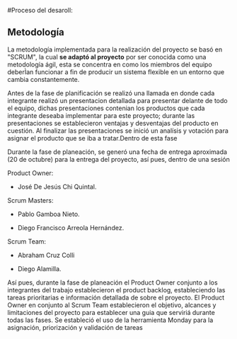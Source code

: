 #Proceso del desaroll:

## Metodología

La metodología implementada para la realización del proyecto se basó en "SCRUM", la cual **se adaptó al proyecto** por ser conocida como una metodología ágil, esta se concentra en como los miembros del equipo deberÌan funcionar a fin de producir un sistema flexible en un entorno que cambia constantemente.

Antes de la fase de planificación se realizó una llamada en donde cada integrante realizó un presentacion detallada para presentar delante de todo el equipo, dichas presentaciones contenian los productos que cada integrante deseaba implementar para este proyecto; durante las presentaciones se establecieron ventajas y desventajas del producto en cuestión. Al finalizar las presentaciones se inició un analísis y votación para asignar el producto que se iba a tratar.Dentro de esta fase 

Durante la fase de planeación, se generó una fecha de entrega aproximada (20 de octubre) para la entrega del proyecto, así pues, dentro de una sesión

Product Owner:


* José De Jesús Chi Quintal.


Scrum Masters:


* Pablo Gamboa Nieto.


* Diego Francisco Arreola Hernández.


Scrum Team:


* Abraham Cruz Colli


* Diego Alamilla.


Así pues, durante la fase de planeación el Product Owner conjunto a los integrantes del trabajo establecieron el product backlog, estableciendo las tareas prioritarias e información detallada de sobre el proyecto. El Product Owner en conjunto al Scrum Team establecieron el objetivo, alcances y limitaciones del proyecto para establecer una guia que serviriá durante todas las fases. Se estableció el uso de la herramienta Monday para la asignación, priorización y validación de tareas





